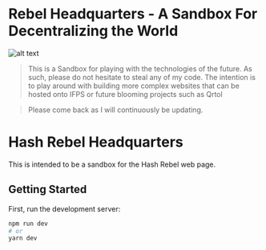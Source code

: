 [twitter_banner]: https://drive.google.com/uc?export=download&id=19fLfd86Spxlt-kEM27vgTeG5Hu6plmI3 "Hash Rebel Banner"

# Rebel Headquarters - A Sandbox For Decentralizing the World
![alt text][twitter_banner]
> This is a Sandbox for playing with the technologies of the future. As such,
> please do not hesitate to steal any of my code. The intention is to play
> around with building more complex websites that can be hosted onto IFPS or
> future blooming projects such as Qrtol

> Please come back as I will continuously be updating.


# Hash Rebel Headquarters

This is intended to be a sandbox for the Hash Rebel web page.

## Getting Started

First, run the development server:

```bash
npm run dev
# or
yarn dev
```
